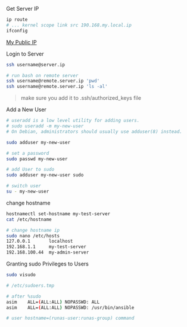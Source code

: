 Get Server IP 
```  bash
ip route
# ... kernel scope link src 190.168.my.local.ip 
ifconfig
```


[My Public IP](https://ifconfig.co/ip)


Login to Server
```  bash
ssh username@server.ip

# run bash on remote server
ssh username@remote.server.ip 'pwd'
ssh username@remote.server.ip 'ls -al'
```
> make sure you add it to .ssh/authorized_keys file


Add a New User
```  bash
# useradd is a low level utility for adding users. 
# sudo useradd -m my-new-user
# On Debian, administrators should usually use adduser(8) instead.

sudo adduser my-new-user

# set a password
sudo passwd my-new-user

# add User to sudo
sudo adduser my-new-user sudo

# switch user
su - my-new-user
```


change hostname
```  bash
hostnamectl set-hostname my-test-server
cat /etc/hostname 

# change hostname ip
sudo nano /etc/hosts
127.0.0.1       localhost
192.168.1.1     my-test-server
192.168.100.44  my-admin-server
```


Granting sudo Privileges to Users
```  bash
sudo visudo

# /etc/sudoers.tmp

# after %sudo
asim    ALL=(ALL:ALL) NOPASSWD: ALL
asim    ALL=(ALL:ALL) NOPASSWD: /usr/bin/ansible

# user hostname=(runas-user:runas-group) command
```
